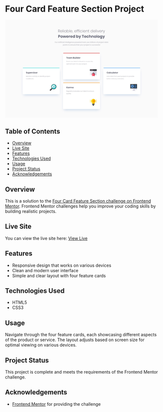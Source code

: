 # Four Card Feature Section Project

![Four Card Feature Section Screenshot](./design/desktop-design.jpg)

## Table of Contents

- [Overview](#overview)
- [Live Site](#live-site)
- [Features](#features)
- [Technologies Used](#technologies-used)
- [Usage](#usage)
- [Project Status](#project-status)
- [Acknowledgements](#acknowledgements)


## Overview

This is a solution to the [Four Card Feature Section challenge on Frontend Mentor](https://www.frontendmentor.io/challenges/four-card-feature-section-weK1eFYK). Frontend Mentor challenges help you improve your coding skills by building realistic projects.

## Live Site

You can view the live site here: [View Live](https://your-live-site-url.com)

## Features

- Responsive design that works on various devices
- Clean and modern user interface
- Simple and clear layout with four feature cards

## Technologies Used

- HTML5
- CSS3


## Usage

Navigate through the four feature cards, each showcasing different aspects of the product or service. The layout adjusts based on screen size for optimal viewing on various devices.

## Project Status

This project is complete and meets the requirements of the Frontend Mentor challenge. 

## Acknowledgements

- [Frontend Mentor](https://www.frontendmentor.io) for providing the challenge



